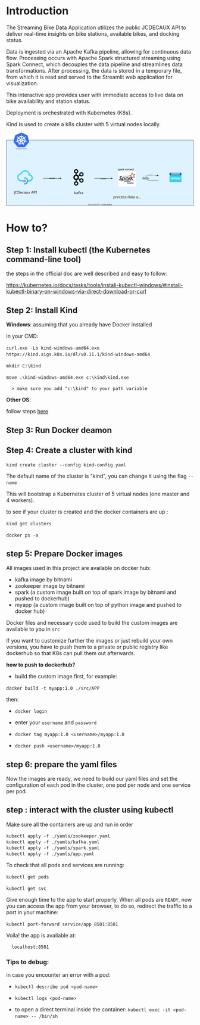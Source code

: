 

# Introduction

The Streaming Bike Data Application utilizes the public JCDECAUX API to deliver real-time insights on bike stations, available bikes, and docking status.

Data is ingested via an Apache Kafka pipeline, allowing for continuous data flow. Processing occurs with Apache Spark structured streaming using Spark Connect, which decouples the data pipeline and streamlines data transformations. After processing, the data is stored in a temporary file, from which it is read and served to the Streamlit web application for visualization.

This interactive app provides user with immediate access to live data on bike availability and station status.

Deployment is orchestrated with Kubernetes (K8s).

Kind is used to create a k8s cluster with 5 virtual nodes locally.




![Image](arch.svg)



# How to?

## Step 1: Install kubectl (the Kubernetes command-line tool)

the steps in the official doc are well described and easy to follow:

https://kubernetes.io/docs/tasks/tools/install-kubectl-windows/#install-kubectl-binary-on-windows-via-direct-download-or-curl


## Step 2: Install Kind

**Windows**:
assuming that you already have Docker installed

 in your CMD:

``curl.exe -Lo kind-windows-amd64.exe https://kind.sigs.k8s.io/dl/v0.11.1/kind-windows-amd64``

``mkdir C:\kind``

``move .\kind-windows-amd64.exe c:\kind\kind.exe``


 
      > make sure you add "c:\kind" to your path variable

**Other OS**:

follow steps [here](https://kind.sigs.k8s.io/docs/user/quick-start/)


## Step 3: Run Docker deamon

## Step 4: Create a cluster with kind

`kind create cluster --config kind-config.yaml`

The default name of the cluster is "kind", you can change it using the flag `--name`


This will bootstrap a Kubernetes cluster of 5 virtual nodes (one master and 4 workers).

to see if your cluster is created and the docker containers are up :

`kind get clusters`

`docker ps -a`

## step 5: Prepare Docker images

All images used in this project are available on docker hub:
- kafka image by bitnami
- zookeeper image by bitnami
- spark (a custom image built on top of spark image by bitnami and pushed to dockerhub)
- myapp (a custom image built on top of python image and pushed to docker hub)

Docker files and necessary code used to build the custom images are available to you in `src`

If you want to customize further the images or just rebuild your own versions, you have to push them to a private or public registry like dockerhub so that K8s can pull them out afterwards. 


**how to push to dockerhub?**

- build the custom image first, for example:

``docker build -t myapp:1.0 ./src/APP``

then:

- ``docker login``

- enter your ``username`` and ``password``

- ``docker tag myapp:1.0 <username>/myapp:1.0``

- ``docker push <username>/myapp:1.0``

## step 6: prepare the yaml files

Now the images are ready, we need to build our yaml files and set the configuration of each pod in the cluster, one pod per node and one service per pod.

## step : interact with the cluster using kubectl

Make sure all the containers are up and run in order

```
kubectl apply -f ./yamls/zookeeper.yaml
kubectl apply -f ./yamls/kafka.yaml
kubectl apply -f ./yamls/spark.yaml
kubectl apply -f ./yamls/app.yaml
```

To check that all pods and services are running:

``kubectl get pods``


``kubectl get svc``


Give enough time to the app to start properly, When all pods are ``READY``, now you can access the app from your browser, to do so, redirect the traffic to a port in your machine:

``kubectl port-forward service/app 8501:8501``

Voila! the app is available at:


      localhost:8501


### Tips to debug:
in case you encounter an error with a pod:

* `kubectl describe pod <pod-name>`

* `kubectl logs <pod-name>`

* to open a direct terminal inside the container: ``kubectl exec -it <pod-name> -- /bin/sh`` 